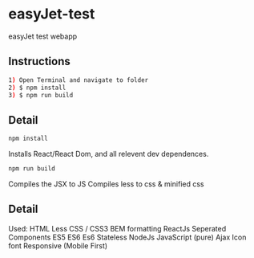 # easyJet-test
easyJet test webapp

## Instructions
```sh
1) Open Terminal and navigate to folder
2) $ npm install
3) $ npm run build
```

## Detail
```sh
npm install
```
Installs React/React Dom, and all relevent dev dependences. 


```sh
npm run build
```
Compiles the JSX to JS 
Compiles less to css & minified css

## Detail
Used:
  HTML
  Less
    CSS / CSS3
    BEM formatting
  ReactJs
    Seperated Components
    ES5
    ES6 
    Es6 Stateless
  NodeJs
  JavaScript (pure)
    Ajax
  Icon font
  Responsive (Mobile First)